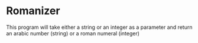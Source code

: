 # Romanizer
This program will take either a string or an integer as a parameter and return
an arabic number (string) or a roman numeral (integer)
